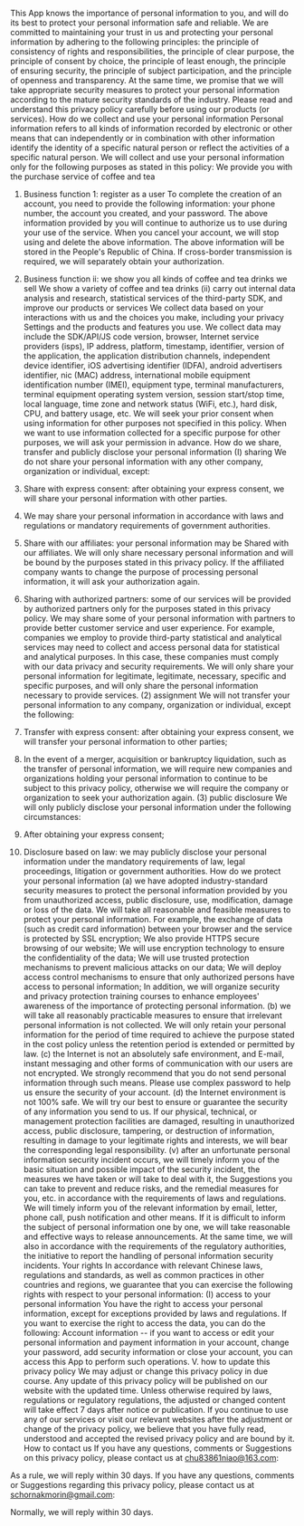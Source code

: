 This App knows the importance of personal information to you, and will do its best to protect your personal information safe and reliable. We are committed to maintaining your trust in us and protecting your personal information by adhering to the following principles: the principle of consistency of rights and responsibilities, the principle of clear purpose, the principle of consent by choice, the principle of least enough, the principle of ensuring security, the principle of subject participation, and the principle of openness and transparency. At the same time, we promise that we will take appropriate security measures to protect your personal information according to the mature security standards of the industry. Please read and understand this privacy policy carefully before using our products (or services).
How do we collect and use your personal information
Personal information refers to all kinds of information recorded by electronic or other means that can independently or in combination with other information identify the identity of a specific natural person or reflect the activities of a specific natural person. We will collect and use your personal information only for the following purposes as stated in this policy:
We provide you with the purchase service of coffee and tea
1. Business function 1: register as a user
To complete the creation of an account, you need to provide the following information: your phone number, the account you created, and your password.
The above information provided by you will continue to authorize us to use during your use of the service. When you cancel your account, we will stop using and delete the above information.
The above information will be stored in the People's Republic of China. If cross-border transmission is required, we will separately obtain your authorization.
2. Business function ii: we show you all kinds of coffee and tea drinks we sell
We show a variety of coffee and tea drinks
(ii) carry out internal data analysis and research, statistical services of the third-party SDK, and improve our products or services
We collect data based on your interactions with us and the choices you make, including your privacy Settings and the products and features you use. We collect data may include the SDK/API/JS code version, browser, Internet service providers (isps), IP address, platform, timestamp, identifier, version of the application, the application distribution channels, independent device identifier, iOS advertising identifier (IDFA), android advertisers identifier, nic (MAC) address, international mobile equipment identification number (IMEI), equipment type, terminal manufacturers, terminal equipment operating system version, session start/stop time, local language, time zone and network status (WiFi, etc.), hard disk, CPU, and battery usage, etc.
We will seek your prior consent when using information for other purposes not specified in this policy.
When we want to use information collected for a specific purpose for other purposes, we will ask your permission in advance.
How do we share, transfer and publicly disclose your personal information
(I) sharing
We do not share your personal information with any other company, organization or individual, except:
1. Share with express consent: after obtaining your express consent, we will share your personal information with other parties.
2. We may share your personal information in accordance with laws and regulations or mandatory requirements of government authorities.
3. Share with our affiliates: your personal information may be Shared with our affiliates. We will only share necessary personal information and will be bound by the purposes stated in this privacy policy. If the affiliated company wants to change the purpose of processing personal information, it will ask your authorization again.

4. Sharing with authorized partners: some of our services will be provided by authorized partners only for the purposes stated in this privacy policy. We may share some of your personal information with partners to provide better customer service and user experience. For example, companies we employ to provide third-party statistical and analytical services may need to collect and access personal data for statistical and analytical purposes. In this case, these companies must comply with our data privacy and security requirements. We will only share your personal information for legitimate, legitimate, necessary, specific and specific purposes, and will only share the personal information necessary to provide services.
(2) assignment
We will not transfer your personal information to any company, organization or individual, except the following:
1. Transfer with express consent: after obtaining your express consent, we will transfer your personal information to other parties;
2. In the event of a merger, acquisition or bankruptcy liquidation, such as the transfer of personal information, we will require new companies and organizations holding your personal information to continue to be subject to this privacy policy, otherwise we will require the company or organization to seek your authorization again.
(3) public disclosure
We will only publicly disclose your personal information under the following circumstances:
1. After obtaining your express consent;
2. Disclosure based on law: we may publicly disclose your personal information under the mandatory requirements of law, legal proceedings, litigation or government authorities.
How do we protect your personal information
(a) we have adopted industry-standard security measures to protect the personal information provided by you from unauthorized access, public disclosure, use, modification, damage or loss of the data. We will take all reasonable and feasible measures to protect your personal information. For example, the exchange of data (such as credit card information) between your browser and the service is protected by SSL encryption; We also provide HTTPS secure browsing of our website; We will use encryption technology to ensure the confidentiality of the data; We will use trusted protection mechanisms to prevent malicious attacks on our data; We will deploy access control mechanisms to ensure that only authorized persons have access to personal information; In addition, we will organize security and privacy protection training courses to enhance employees' awareness of the importance of protecting personal information.
(b) we will take all reasonably practicable measures to ensure that irrelevant personal information is not collected. We will only retain your personal information for the period of time required to achieve the purpose stated in the cost policy unless the retention period is extended or permitted by law.
(c) the Internet is not an absolutely safe environment, and E-mail, instant messaging and other forms of communication with our users are not encrypted. We strongly recommend that you do not send personal information through such means. Please use complex password to help us ensure the security of your account.
(d) the Internet environment is not 100% safe. We will try our best to ensure or guarantee the security of any information you send to us. If our physical, technical, or management protection facilities are damaged, resulting in unauthorized access, public disclosure, tampering, or destruction of information, resulting in damage to your legitimate rights and interests, we will bear the corresponding legal responsibility.
(v) after an unfortunate personal information security incident occurs, we will timely inform you of the basic situation and possible impact of the security incident, the measures we have taken or will take to deal with it, the Suggestions you can take to prevent and reduce risks, and the remedial measures for you, etc. in accordance with the requirements of laws and regulations. We will timely inform you of the relevant information by email, letter, phone call, push notification and other means. If it is difficult to inform the subject of personal information one by one, we will take reasonable and effective ways to release announcements.
At the same time, we will also in accordance with the requirements of the regulatory authorities, the initiative to report the handling of personal information security incidents.
Your rights
In accordance with relevant Chinese laws, regulations and standards, as well as common practices in other countries and regions, we guarantee that you can exercise the following rights with respect to your personal information:
(I) access to your personal information
You have the right to access your personal information, except for exceptions provided by laws and regulations. If you want to exercise the right to access the data, you can do the following:
Account information -- if you want to access or edit your personal information and payment information in your account, change your password, add security information or close your account, you can access this App to perform such operations.
V. how to update this privacy policy
We may adjust or change this privacy policy in due course. Any update of this privacy policy will be published on our website with the updated time. Unless otherwise required by laws, regulations or regulatory regulations, the adjusted or changed content will take effect 7 days after notice or publication. If you continue to use any of our services or visit our relevant websites after the adjustment or change of the privacy policy, we believe that you have fully read, understood and accepted the revised privacy policy and are bound by it.
How to contact us
If you have any questions, comments or Suggestions on this privacy policy, please contact us at chu83861niao@163.com:

As a rule, we will reply within 30 days.
If you have any questions, comments or Suggestions regarding this privacy policy, please contact us at schornakmorin@gmail.com:

Normally, we will reply within 30 days.
